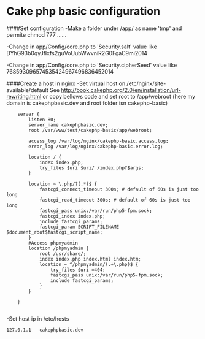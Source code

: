 Cake php basic configuration
================================
####Set configuration
-Make a folder under /app/ as name 'tmp' and permite chmod 777 ......

-Change in app/Config/core.php  to 'Security.salt' value like DYhG93b0qyJfIxfs2guVoUubWwvniR2G0FgaC9mi2014

-Change in app/Config/core.php  to 'Security.cipherSeed' value like 768593096574535424967496836452014


####Create a host in nginx
-Set virtual host on /etc/nginx/site-available/default See http://book.cakephp.org/2.0/en/installation/url-rewriting.html or copy bellows code and set root to /app/webroot
(here my domain is cakephpbasic.dev and root folder isn cakephp-basic)
```
 	server {
 		listen 80;
 		server_name cakephpbasic.dev;
 		root /var/www/test/cakephp-basic/app/webroot;

 		access_log /var/log/nginx/cakephp-basic.access.log;
 		error_log /var/log/nginx/cakephp-basic.error.log;

 		location / {
 			index index.php;
 			try_files $uri $uri/ /index.php?$args;
 		}

 		location ~ \.php/?(.*)$ {
 			fastcgi_connect_timeout 300s; # default of 60s is just too long
 			fastcgi_read_timeout 300s; # default of 60s is just too long
 			fastcgi_pass unix:/var/run/php5-fpm.sock;
 			fastcgi_index index.php;
 			include fastcgi_params;
 			fastcgi_param SCRIPT_FILENAME $document_root$fastcgi_script_name;
 		}
 		#Access phpmyadmin
 		location /phpmyadmin {
 			root /usr/share/;
 			index index.php index.html index.htm;
 			location ~ ^/phpmyadmin/(.+\.php)$ {
 				try_files $uri =404;
 				fastcgi_pass unix:/var/run/php5-fpm.sock;
 				include fastcgi_params;
 			}
 		}

 	}


```

-Set host ip in /etc/hosts
```
127.0.1.1	cakephpbasic.dev
```